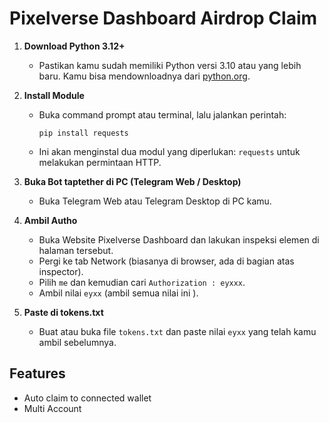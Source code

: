 
# Pixelverse Dashboard Airdrop Claim



1. **Download Python 3.12+**
   - Pastikan kamu sudah memiliki Python versi 3.10 atau yang lebih baru. Kamu bisa mendownloadnya dari [python.org](https://www.python.org/downloads/).

2. **Install Module**
   - Buka command prompt atau terminal, lalu jalankan perintah:
     ```
     pip install requests
     ```
   - Ini akan menginstal dua modul yang diperlukan: `requests` untuk melakukan permintaan HTTP.

3. **Buka Bot taptether di PC (Telegram Web / Desktop)**
   - Buka Telegram Web atau Telegram Desktop di PC kamu.

4. **Ambil Autho**
   - Buka Website Pixelverse Dashboard dan lakukan inspeksi elemen di halaman tersebut.
   - Pergi ke tab Network (biasanya di browser, ada di bagian atas inspector).
   - Pilih `me` dan kemudian cari `Authorization : eyxxx`.
   - Ambil nilai `eyxx` (ambil semua nilai ini ).

5. **Paste di tokens.txt**
   - Buat atau buka file `tokens.txt` dan paste nilai `eyxx` yang telah kamu ambil sebelumnya.
  
## Features
- Auto claim to connected wallet
- Multi Account
